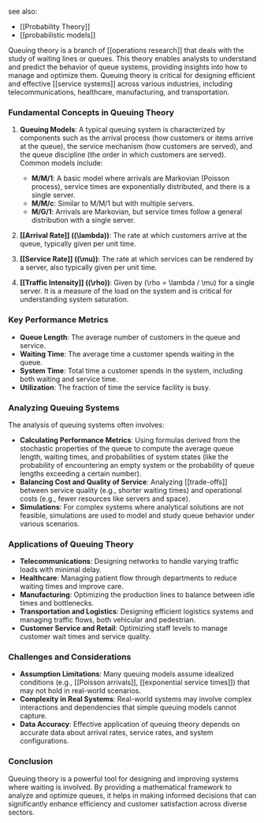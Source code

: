 see also:
- [[Probability Theory]]
- [[probabilistic models]]

Queuing theory is a branch of [[operations research]] that deals with the study of waiting lines or queues. This theory enables analysts to understand and predict the behavior of queue systems, providing insights into how to manage and optimize them. Queuing theory is critical for designing efficient and effective [[service systems]] across various industries, including telecommunications, healthcare, manufacturing, and transportation.

### Fundamental Concepts in Queuing Theory

1. **Queuing Models**: A typical queuing system is characterized by components such as the arrival process (how customers or items arrive at the queue), the service mechanism (how customers are served), and the queue discipline (the order in which customers are served). Common models include:
   - **M/M/1**: A basic model where arrivals are Markovian (Poisson process), service times are exponentially distributed, and there is a single server.
   - **M/M/c**: Similar to M/M/1 but with multiple servers.
   - **M/G/1**: Arrivals are Markovian, but service times follow a general distribution with a single server.

2. **[[Arrival Rate]] (\(\lambda\))**: The rate at which customers arrive at the queue, typically given per unit time.

3. **[[Service Rate]] (\(\mu\))**: The rate at which services can be rendered by a server, also typically given per unit time.

4. **[[Traffic Intensity]] (\(\rho\))**: Given by \(\rho = \lambda / \mu\) for a single server. It is a measure of the load on the system and is critical for understanding system saturation.

### Key Performance Metrics

- **Queue Length**: The average number of customers in the queue and service.
- **Waiting Time**: The average time a customer spends waiting in the queue.
- **System Time**: Total time a customer spends in the system, including both waiting and service time.
- **Utilization**: The fraction of time the service facility is busy.

### Analyzing Queuing Systems

The analysis of queuing systems often involves:
- **Calculating Performance Metrics**: Using formulas derived from the stochastic properties of the queue to compute the average queue length, waiting times, and probabilities of system states (like the probability of encountering an empty system or the probability of queue lengths exceeding a certain number).
- **Balancing Cost and Quality of Service**: Analyzing [[trade-offs]] between service quality (e.g., shorter waiting times) and operational costs (e.g., fewer resources like servers and space).
- **Simulations**: For complex systems where analytical solutions are not feasible, simulations are used to model and study queue behavior under various scenarios.

### Applications of Queuing Theory

- **Telecommunications**: Designing networks to handle varying traffic loads with minimal delay.
- **Healthcare**: Managing patient flow through departments to reduce waiting times and improve care.
- **Manufacturing**: Optimizing the production lines to balance between idle times and bottlenecks.
- **Transportation and Logistics**: Designing efficient logistics systems and managing traffic flows, both vehicular and pedestrian.
- **Customer Service and Retail**: Optimizing staff levels to manage customer wait times and service quality.

### Challenges and Considerations

- **Assumption Limitations**: Many queuing models assume idealized conditions (e.g., [[Poisson arrivals]], [[exponential service times]]) that may not hold in real-world scenarios.
- **Complexity in Real Systems**: Real-world systems may involve complex interactions and dependencies that simple queuing models cannot capture.
- **Data Accuracy**: Effective application of queuing theory depends on accurate data about arrival rates, service rates, and system configurations.

### Conclusion

Queuing theory is a powerful tool for designing and improving systems where waiting is involved. By providing a mathematical framework to analyze and optimize queues, it helps in making informed decisions that can significantly enhance efficiency and customer satisfaction across diverse sectors.